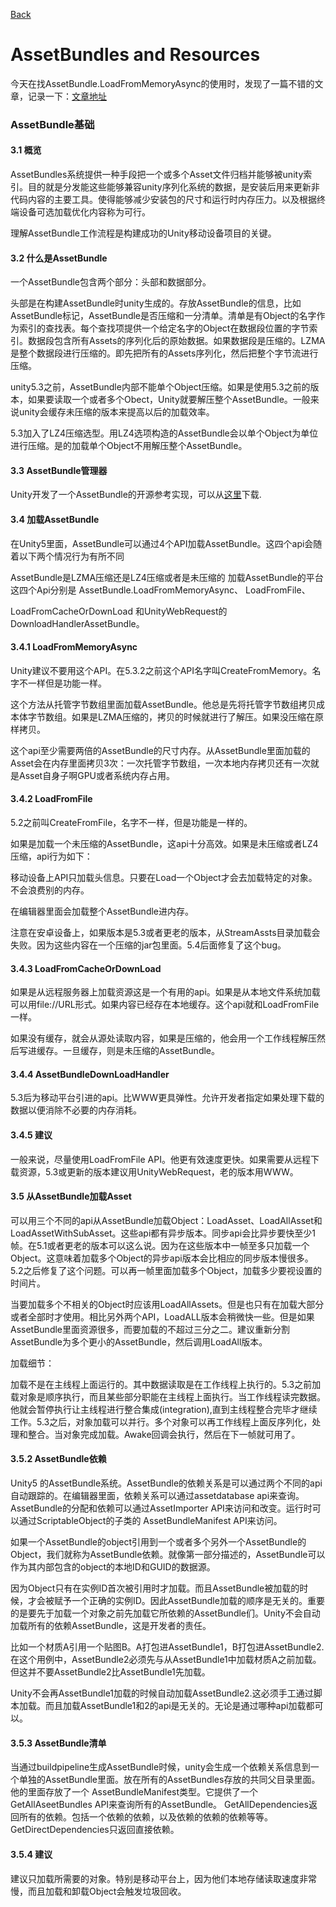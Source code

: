 [Back](index.md)

# AssetBundles and Resources

今天在找AssetBundle.LoadFromMemoryAsync的使用时，发现了一篇不错的文章，记录一下：[文章地址](http://www.dongcoder.com/detail-191677.html)


### AssetBundle基础

#### 3.1 概览
AssetBundles系统提供一种手段把一个或多个Asset文件归档并能够被unity索引。目的就是分发能这些能够兼容unity序列化系统的数据，是安装后用来更新非代码内容的主要工具。使得能够减少安装包的尺寸和运行时内存压力。以及根据终端设备可选加载优化内容称为可行。  

理解AssetBundle工作流程是构建成功的Unity移动设备项目的关键。


#### 3.2 什么是AssetBundle

一个AssetBundle包含两个部分：头部和数据部分。  

头部是在构建AssetBundle时unity生成的。存放AssetBundle的信息，比如AssetBundle标记，AssetBundle是否压缩和一分清单。清单是有Object的名字作为索引的查找表。每个查找项提供一个给定名字的Object在数据段位置的字节索引。数据段包含所有Assets的序列化后的原始数据。如果数据段是压缩的。LZMA是整个数据段进行压缩的。即先把所有的Assets序列化，然后把整个字节流进行压缩。  

unity5.3之前，AssetBundle内部不能单个Object压缩。如果是使用5.3之前的版本，如果要读取一个或者多个Obect，Unity就要解压整个AssetBundle。一般来说unity会缓存未压缩的版本来提高以后的加载效率。  

5.3加入了LZ4压缩选型。用LZ4选项构造的AssetBundle会以单个Object为单位进行压缩。是的加载单个Object不用解压整个AssetBundle。  


#### 3.3 AssetBundle管理器  

Unity开发了一个AssetBundle的开源参考实现，可以从[这里](https://bitbucket.org/Unity-Technologies/assetbundledemo)下载.


#### 3.4 加载AssetBundle

在Unity5里面，AssetBundle可以通过4个API加载AssetBundle。这四个api会随着以下两个情况行为有所不同

AssetBundle是LZMA压缩还是LZ4压缩或者是未压缩的
加载AssetBundle的平台
这四个Api分别是 AssetBundle.LoadFromMemoryAsync、 LoadFromFile、

LoadFromCacheOrDownLoad 和UnityWebRequest的DownloadHandlerAssetBundle。

#### 3.4.1 LoadFromMemoryAsync

Unity建议不要用这个API。在5.3.2之前这个API名字叫CreateFromMemory。名字不一样但是功能一样。

这个方法从托管字节数组里面加载AssetBundle。他总是先将托管字节数组拷贝成本体字节数组。如果是LZMA压缩的，拷贝的时候就进行了解压。如果没压缩在原样拷贝。

这个api至少需要两倍的AssetBundle的尺寸内存。从AssetBundle里面加载的Asset会在内存里面拷贝3次：一次托管字节数组，一次本地内存拷贝还有一次就是Asset自身子啊GPU或者系统内存占用。

#### 3.4.2 LoadFromFile

5.2之前叫CreateFromFile，名字不一样，但是功能是一样的。

如果是加载一个未压缩的AssetBundle，这api十分高效。如果是未压缩或者LZ4压缩，api行为如下：

移动设备上API只加载头信息。只要在Load一个Object才会去加载特定的对象。不会浪费别的内存。

在编辑器里面会加载整个AssetBundle进内存。

注意在安卓设备上，如果版本是5.3或者更老的版本，从StreamAssts目录加载会失败。因为这些内容在一个压缩的jar包里面。5.4后面修复了这个bug。

#### 3.4.3 LoadFromCacheOrDownLoad

如果是从远程服务器上加载资源这是一个有用的api。如果是从本地文件系统加载可以用file://URL形式。如果内容已经存在本地缓存。这个api就和LoadFromFile一样。

如果没有缓存，就会从源处读取内容，如果是压缩的，他会用一个工作线程解压然后写进缓存。一旦缓存，则是未压缩的AssetBundle。

#### 3.4.4 AssetBundleDownLoadHandler

5.3后为移动平台引进的api。比WWW更具弹性。允许开发者指定如果处理下载的数据以便消除不必要的内存消耗。

#### 3.4.5 建议

一般来说，尽量使用LoadFromFile API。他更有效速度更快。如果需要从远程下载资源，5.3或更新的版本建议用UnityWebRequest，老的版本用WWW。

#### 3.5 从AssetBundle加载Asset

可以用三个不同的api从AssetBundle加载Object：LoadAsset、LoadAllAsset和LoadAssetWithSubAsset。这些api都有异步版本。同步api会比异步要快至少1帧。在5.1或者更老的版本可以这么说。因为在这些版本中一帧至多只加载一个Object。这意味着加载多个Object的异步api版本会比相应的同步版本慢很多。5.2之后修复了这个问题。可以再一帧里面加载多个Object，加载多少要视设置的时间片。

当要加载多个不相关的Object时应该用LoadAllAssets。但是也只有在加载大部分或者全部时才使用。相比另外两个API，LoadALL版本会稍微快一些。但是如果AssetBundle里面资源很多，而要加载的不超过三分之二。建议重新分割AssetBundle为多个更小的AssetBundle，然后调用LoadAll版本。

加载细节：  

加载不是在主线程上面运行的。其中数据读取是在工作线程上执行的。5.3之前加载对象是顺序执行，而且某些部分职能在主线程上面执行。当工作线程读完数据。他就会暂停执行让主线程进行整合集成(integration),直到主线程整合完毕才继续工作。5.3之后，对象加载可以并行。多个对象可以再工作线程上面反序列化，处理和整合。当对象完成加载。Awake回调会执行，然后在下一帧就可用了。

#### 3.5.2 AssetBundle依赖

Unity5 的AssetBundle系统。AssetBundle的依赖关系是可以通过两个不同的api自动跟踪的。在编辑器里面，依赖关系可以通过assetdatabase api来查询。AssetBundle的分配和依赖可以通过AssetImporter API来访问和改变。运行时可以通过ScriptableObject的子类的 AssetBundleManifest API来访问。

如果一个AssetBundle的object引用到一个或者多个另外一个AssetBundle的Object，我们就称为AssetBundle依赖。就像第一部分描述的，AssetBundle可以作为其内部包含的object的本地ID和GUID的数据源。

因为Object只有在实例ID首次被引用时才加载。而且AssetBundle被加载的时候，才会被赋予一个正确的实例ID。因此AssetBundle加载的顺序是无关的。重要的是要先于加载一个对象之前先加载它所依赖的AssetBundle们。Unity不会自动加载所有的依赖AssetBundle，这是开发者的责任。

比如一个材质A引用一个贴图B。A打包进AssetBundle1，B打包进AssetBundle2.在这个用例中，AssetBundle2必须先与从AssetBundle1中加载材质A之前加载。但这并不要AssetBundle2比AssetBundle1先加载。

Unity不会再AssetBundle1加载的时候自动加载AssetBundle2.这必须手工通过脚本加载。而且加载AssetBundle1和2的api是无关的。无论是通过哪种api加载都可以。

#### 3.5.3 AssetBundle清单

当通过buildpipeline生成AssetBundle时候，unity会生成一个依赖关系信息到一个单独的AssetBundle里面。放在所有的AssetBundles存放的共同父目录里面。他的里面存放了一个 AssetBundleManifest类型。它提供了一个GetAllAseetBundles API来查询所有的AssetBundle。 GetAllDependencies返回所有的依赖。包括一个依赖的依赖，以及依赖的依赖的依赖等等。GetDirectDependencies只返回直接依赖。

#### 3.5.4 建议

建议只加载所需要的对象。特别是移动平台上，因为他们本地存储读取速度非常慢，而且加载和卸载Object会触发垃圾回收。
